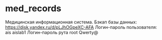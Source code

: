# med_records
Медицинская информационная система.
Бэкап базы данных: https://disk.yandex.ru/d/pLJhOGpeXC-AFA
Логин-пароль пользователя: ais aislab1
Логин-пароль рута root Qwerty@
